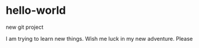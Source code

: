 # hello-world
new git project

I am trying to learn new things.
Wish me luck in my new adventure.
Please
